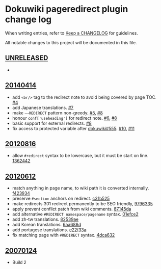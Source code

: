 # Dokuwiki pageredirect plugin change log

When writing entries, refer to [Keep a CHANGELOG](http://keepachangelog.com/) for guidelines.

All notable changes to this project will be documented in this file.

## [UNRELEASED]

  -

## [20140414]

  - add `<br/>` tag to the redirect note to avoid being covered by page TOC. [#4]
  - add Japanese translations. [#7]
  - make `~~REDIRECT` pattern non-greedy. [#5], [#8]
  - honour `conf['useheading']` for redirect note. [#6], [#8]
  - basic support for external redirects. [#8]
  - fix access to protected variable after [dokuwiki#555]. [#10], [#11]

## [20120816]

  - allow `#redirect` syntax to be lowercase, but it must be start on line. [1362442]

## [20120612]

  - match anything in page name, to wiki path it is converted internally. [f423934]
  - preserve `#section` anchors on redirect. [c31b525]
  - make redirects 301 redirect permanently to be SEO friendly, [9796335]
  - apply prevent conflict patch from wiki comments. [87145da]
  - add alternative `#REDIRECT namespace/pagename` syntax. [01efce2]
  - add zh-tw translations. [82539ae]
  - add Korean translations. [6aa688d]
  - add portugese translations. [e22f33a]
  - fix matching page with `#REDIRECT` syntax. [4dca632]

## [20070124]

  - Build 2

[UNRELEASED]: https://github.com/glensc/dokuwiki-plugin-pageredirect/compare/20140414...master
[20140414]: https://github.com/glensc/dokuwiki-plugin-pageredirect/compare/20120816...20140414
[20120816]: https://github.com/glensc/dokuwiki-plugin-pageredirect/compare/20120612...20120816
[20120612]: https://github.com/glensc/dokuwiki-plugin-pageredirect/compare/20070124...20120612
[20070124]: https://github.com/glensc/dokuwiki-plugin-pageredirect/commits/20070124
[1362442]: https://github.com/glensc/dokuwiki-plugin-pageredirect/commit/1362442
[f423934]: https://github.com/glensc/dokuwiki-plugin-pageredirect/commit/f423934
[c31b525]: https://github.com/glensc/dokuwiki-plugin-pageredirect/commit/c31b525
[9796335]: https://github.com/glensc/dokuwiki-plugin-pageredirect/commit/9796335
[87145da]: https://github.com/glensc/dokuwiki-plugin-pageredirect/commit/87145da
[01efce2]: https://github.com/glensc/dokuwiki-plugin-pageredirect/commit/01efce2
[82539ae]: https://github.com/glensc/dokuwiki-plugin-pageredirect/commit/82539ae
[6aa688d]: https://github.com/glensc/dokuwiki-plugin-pageredirect/commit/6aa688d
[e22f33a]: https://github.com/glensc/dokuwiki-plugin-pageredirect/commit/e22f33a
[4dca632]: https://github.com/glensc/dokuwiki-plugin-pageredirect/commit/4dca632
[#4]: https://github.com/glensc/dokuwiki-plugin-pageredirect/pull/4
[#5]: https://github.com/glensc/dokuwiki-plugin-pageredirect/pull/5
[#6]: https://github.com/glensc/dokuwiki-plugin-pageredirect/issues/6
[#7]: https://github.com/glensc/dokuwiki-plugin-pageredirect/pull/7
[#8]: https://github.com/glensc/dokuwiki-plugin-pageredirect/pull/8
[#10]: https://github.com/glensc/dokuwiki-plugin-pageredirect/issues/10
[#11]: https://github.com/glensc/dokuwiki-plugin-pageredirect/issues/11
[dokuwiki#555]: https://github.com/splitbrain/dokuwiki/pull/555
